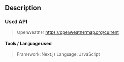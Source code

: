 ## Description



### Used API
> OpenWeather 
https://openweathermap.org/current

#### Tools / Language used
> Framework: Next.js
> Language: JavaScript
> 

